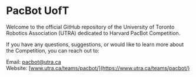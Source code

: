 # PacBot UofT

Welcome to the official GitHub repository of the University of Toronto Robotics Association (UTRA) dedicated to Harvard PacBot Competition.

If you have any questions, suggestions, or would like to learn more about the Competition, you can reach out to:

Email: pacbot@utra.ca <br>
Website: [www.utra.ca/teams/pacbot/](https://www.utra.ca/teams/pacbot/)
